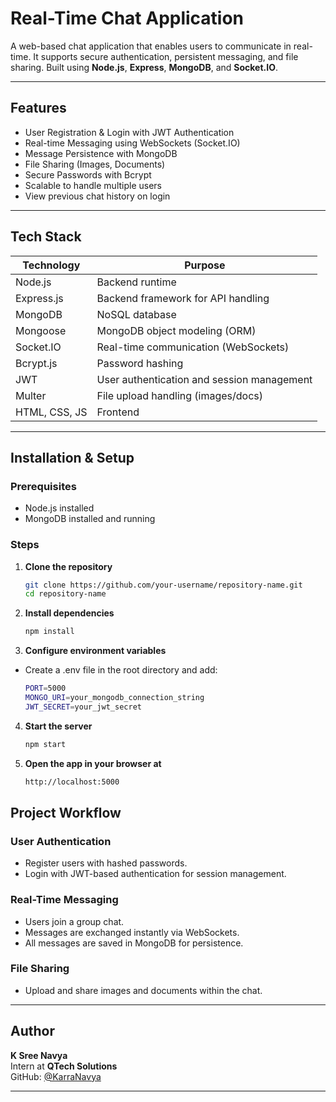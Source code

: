 # Real-Time Chat Application

A web-based chat application that enables users to communicate in real-time. It supports secure authentication, persistent messaging, and file sharing. Built using **Node.js**, **Express**, **MongoDB**, and **Socket.IO**.

---

##  Features

-  User Registration & Login with JWT Authentication
-  Real-time Messaging using WebSockets (Socket.IO)
-  Message Persistence with MongoDB
-  File Sharing (Images, Documents)
-  Secure Passwords with Bcrypt
-  Scalable to handle multiple users
-  View previous chat history on login

---

##  Tech Stack

| Technology | Purpose                                 |
|-------------|-----------------------------------------|
| Node.js     | Backend runtime                        |
| Express.js  | Backend framework for API handling     |
| MongoDB     | NoSQL database                         |
| Mongoose    | MongoDB object modeling (ORM)          |
| Socket.IO   | Real-time communication (WebSockets)   |
| Bcrypt.js   | Password hashing                       |
| JWT         | User authentication and session management |
| Multer      | File upload handling (images/docs)     |
| HTML, CSS, JS | Frontend                             |

---

##  Installation & Setup

### Prerequisites
- Node.js installed
- MongoDB installed and running

### Steps

1. **Clone the repository**
   
   ```bash
   git clone https://github.com/your-username/repository-name.git
   cd repository-name
   
2. **Install dependencies**
   ```bash
   npm install
   
3. **Configure environment variables**
- Create a .env file in the root directory and add:
   ```bash
   PORT=5000
   MONGO_URI=your_mongodb_connection_string
   JWT_SECRET=your_jwt_secret

4. **Start the server**
   ```bash
   npm start

5. **Open the app in your browser at**
   ```bash
   http://localhost:5000

##  Project Workflow

###  User Authentication
- Register users with hashed passwords.
- Login with JWT-based authentication for session management.

###  Real-Time Messaging
- Users join a group chat.
- Messages are exchanged instantly via WebSockets.
- All messages are saved in MongoDB for persistence.

###  File Sharing
- Upload and share images and documents within the chat.

---

##  Author

**K Sree Navya**  
Intern at **QTech Solutions**  
GitHub: [@KarraNavya](https://github.com/KarraNavya)

---

